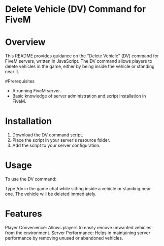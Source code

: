 # Delete Vehicle (DV) Command for FiveM

# Overview
This README provides guidance on the "Delete Vehicle" (DV) command for FiveM servers, written in JavaScript. The DV command allows players to delete vehicles in the game, either by being inside the vehicle or standing near it.

#Prerequisites
- A running FiveM server.
- Basic knowledge of server administration and script installation in FiveM.

#  Installation
1) Download the DV command script.
2) Place the script in your server's resource folder.
3) Add the script to your server configuration.

# Usage
To use the DV command:

Type /dv in the game chat while sitting inside a vehicle or standing near one.
The vehicle will be deleted immediately.

# Features
Player Convenience: Allows players to easily remove unwanted vehicles from the environment.
Server Performance: Helps in maintaining server performance by removing unused or abandoned vehicles.
